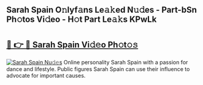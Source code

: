 ## Sarah Spain O𝚗lyf𝚊ns Le𝚊𝚔ed N𝚞𝚍es - Part-bSn Ph𝚘tos Vi𝚍eo - H𝚘t Part Le𝚊𝚔s KPwLk

# <h2><a href="http://hf7p30.feru.top/?c=Sarah+Spain">🔗 👉 🔴 Sarah Spain Vi𝚍𝚎o Ph𝚘t𝚘𝚜</a></h2>

[![Sarah Spain Nu𝚍𝚎s](https://i.imgur.com/0TWrTi3.gif)](http://hf7p30.feru.top/?c=Sarah+Spain)
Online personality Sarah Spain with a passion for dance and lifestyle. Public figures Sarah Spain can use their influence to advocate for important causes. 
